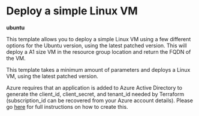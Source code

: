 # Deploy a simple Linux VM
**ubuntu**

This template allows you to deploy a simple Linux VM using a few different options for the Ubuntu version, using the latest patched version. This will deploy a A1 size VM in the resource group location and return the FQDN of the VM.

This template takes a minimum amount of parameters and deploys a Linux VM, using the latest patched version.

Azure requires that an application is added to Azure Active Directory to generate the client_id, client_secret, and tenant_id needed by Terraform (subscription_id can be recovered from your Azure account details). Please go [here](https://www.terraform.io/docs/providers/azurerm/) for full instructions on how to create this.
